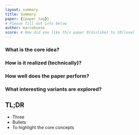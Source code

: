 ```yaml
---
layout: summary
title: Summary
paper: {{paper_tag}}
# Please fill out info below
author: marcobueso
score: # How did you like this paper 0(dislike) to 10(love)
---
```


### What is the core idea?


### How is it realized (technically)?


### How well does the paper perform?


### What interesting variants are explored?

## TL;DR
* Three
* Bullets
* To highlight the core concepts

